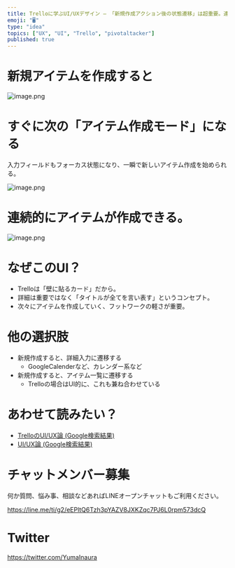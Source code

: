 ```yaml
---
title: Trelloに学ぶUI/UXデザイン – 「新規作成アクション後の状態遷移」は超重要。連続的なアイテム作成の例。
emoji: "🖥"
type: "idea"
topics: ["UX", "UI", "Trello", "pivotaltacker"]
published: true
---
```


# 新規アイテムを作成すると

![image.png](https://qiita-image-store.s3.amazonaws.com/0/89618/151d2fd1-08b9-bad2-d96b-84a75a624cc5.png)

# すぐに次の「アイテム作成モード」になる

入力フィールドもフォーカス状態になり、一瞬で新しいアイテム作成を始められる。

![image.png](https://qiita-image-store.s3.amazonaws.com/0/89618/a8f209bb-ce8f-b995-9a2a-a06571283b97.png)

# 連続的にアイテムが作成できる。

![image.png](https://qiita-image-store.s3.amazonaws.com/0/89618/be9e20ae-8e58-c402-6dac-d61846d24ab4.png)

# なぜこのUI？

- Trelloは「壁に貼るカード」だから。
- 詳細は重要ではなく「タイトルが全てを言い表す」というコンセプト。
- 次々にアイテムを作成していく、フットワークの軽さが重要。


# 他の選択肢

- 新規作成すると、詳細入力に遷移する
  - GoogleCalenderなど、カレンダー系など
- 新規作成すると、アイテム一覧に遷移する
  - Trelloの場合はUI的に、これも兼ね合わせている

# あわせて読みたい？

- [TrelloのUI/UX論 (Google検索結果)](https://www.google.co.jp/search?q=yumainaura+ui+ux&oq=yumainaura+ui+ux)
- [UI/UX論 (Google検索結果)](https://www.google.co.jp/search?q=yumainaura+ui+ux&oq=yumainaura+ui+ux)








<!-- Update From Qiita API -->

# チャットメンバー募集


何か質問、悩み事、相談などあればLINEオープンチャットもご利用ください。

https://line.me/ti/g2/eEPltQ6Tzh3pYAZV8JXKZqc7PJ6L0rpm573dcQ





# Twitter


https://twitter.com/YumaInaura


<!-- Update From Qiita API -->


